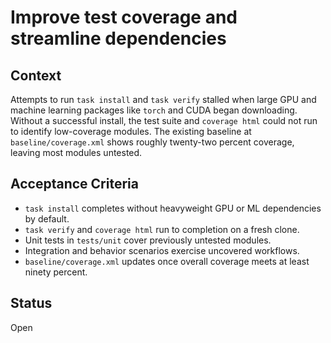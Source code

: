 # Improve test coverage and streamline dependencies

## Context
Attempts to run `task install` and `task verify` stalled when large GPU and
machine learning packages like `torch` and CUDA began downloading. Without a
successful install, the test suite and `coverage html` could not run to
identify low-coverage modules. The existing baseline at
`baseline/coverage.xml` shows roughly twenty-two percent coverage, leaving most
modules untested.

## Acceptance Criteria
- `task install` completes without heavyweight GPU or ML dependencies by
default.
- `task verify` and `coverage html` run to completion on a fresh clone.
- Unit tests in `tests/unit` cover previously untested modules.
- Integration and behavior scenarios exercise uncovered workflows.
- `baseline/coverage.xml` updates once overall coverage meets at least ninety
percent.

## Status
Open
